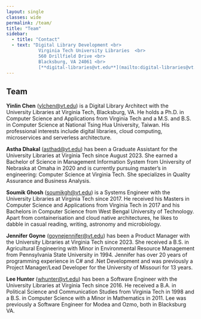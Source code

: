 ```yaml
---
layout: single
classes: wide
permalink: /team/
title: "Team"
sidebar:
  - title: "Contact"
  - text: "Digital Library Development <br>
            Virginia Tech University Libraries  <br>
            560 Drillfield Drive <br> 
            Blacksburg, VA 24061 <br>  
            [**digital-libraries@vt.edu**](mailto:digital-libraries@vt.edu)"
---
```

## Team

**Yinlin Chen** (<ylchen@vt.edu>) is a Digital Library Architect with the University Libraries at Virginia Tech, Blacksburg, VA. He holds a Ph.D. in Computer Science and Applications from Virginia Tech and a M.S. and B.S. in Computer Science at National Tsing Hua University, Taiwan. His professional interests include digital libraries, cloud computing, microservices and serverless architecture.

**Astha Dhakal**  (<asthad@vt.edu>) has been a Graduate Assistant for the University Libraries at Virginia Tech since August 2023. She earned a Bachelor of Science in Management Information System from University of Nebraska at Omaha in 2020 and is currently pursuing master’s in engineering: Computer Science at Virginia Tech. She specializes in Quality Assurance and Business Analysis. 

**Soumik Ghosh** (<soumikgh@vt.edu>) is a Systems Engineer with the University Libraries at Virginia Tech since 2017. He received his Masters in Computer Science and Applications from Virginia Tech in 2017 and his Bachelors in Computer Science from West Bengal University of Technology. Apart from containerisation and cloud native architectures, he likes to dabble in casual reading, writing, astronomy and microbiology.

**Jennifer Goyne** (<goynejennifer@vt.edu>) has been a Product Manager with the University Libraries at Virginia Tech since 2023. She received a B.S. in Agricultural Engineering with Minor in Environmental Resource Management from Pennsylvania State University in 1994. Jennifer has over 20 years of programming experience in C# and .Net Development and was previously a Project Manager/Lead Developer for the University of Missouri for 13 years.

**Lee Hunter** (<whunter@vt.edu>) has been a Software Engineer with the University Libraries at Virginia Tech since 2016. He received a B.A. in Political Science and Communication Studies from Virginia Tech in 1998 and a B.S. in Computer Science with a Minor in Mathematics in 2011. Lee was previously a Software Engineer for Modea and Ozmo, both in Blacksburg VA.

